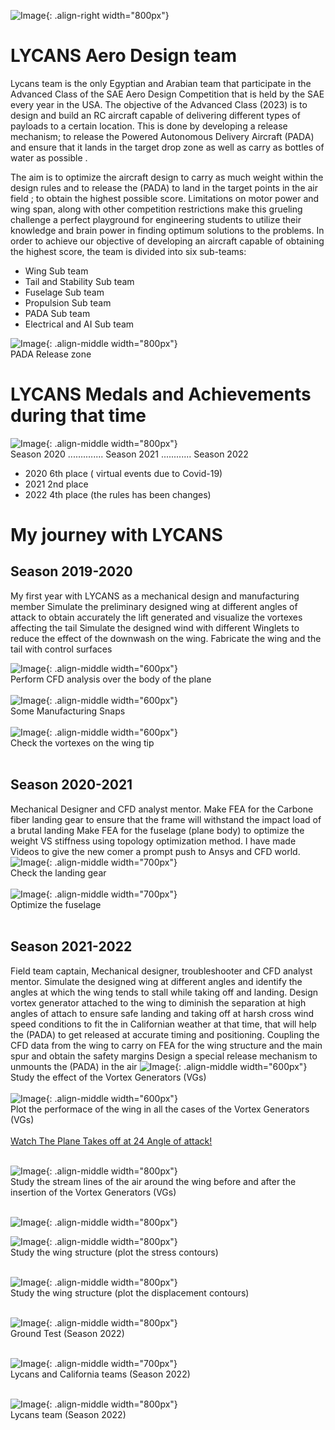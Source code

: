 <!--
---
title: 'LYCANS Aero Design team'
date: 2012-08-14
permalink: /posts/2012/08/blog-post-1/
tags:
  - cool posts
  - category1
  - category2
---
-->

![Image](../images/lycans/Picture38.png){: .align-right width="800px"} <br/>

LYCANS Aero Design team
======
Lycans team is the only Egyptian and Arabian team that participate in the Advanced Class of the SAE Aero Design Competition that is held by the SAE every year in the USA. The objective of the Advanced Class (2023) is to design and build an RC aircraft capable of delivering different types of payloads to a certain location. This is done by developing a release mechanism; to release the Powered Autonomous Delivery Aircraft (PADA) and ensure that it lands in the target drop zone as well as carry as bottles of water as possible .

The aim is to optimize the aircraft design to carry as much weight within the design rules and to release the (PADA) to land in the target points in the air field ; to obtain the highest possible score. Limitations on motor power and wing span, along with other competition restrictions make this grueling challenge a perfect playground for engineering students to utilize their knowledge and brain power in finding optimum solutions to the problems. In order to achieve our objective of developing an aircraft capable of obtaining the highest score, the team is divided into six sub-teams:
- Wing Sub team
- Tail and Stability Sub team
- Fuselage Sub team
- Propulsion Sub team
- PADA Sub team
- Electrical and AI Sub team

![Image](../images/Picture3.png){: .align-middle width="800px"} <br/>
PADA Release zone <br/>

LYCANS Medals and Achievements during that time
======
![Image](../images/lycans/Picture7.png){: .align-middle width="800px"} <br/>
Season 2020 .............. Season 2021 ............ Season 2022 <br/>

- 2020 6th place ( virtual events due to Covid-19)
- 2021 2nd place 
- 2022 4th place (the rules has been changes) <br/>

My journey with LYCANS
======

Season 2019-2020 
------
My first year with LYCANS as a mechanical design and manufacturing member 
Simulate the preliminary designed wing at different angles of attack to obtain accurately the lift generated and visualize the vortexes affecting the tail
Simulate the designed wind with different Winglets to reduce the effect of the downwash on the wing.
Fabricate the wing and the tail with control surfaces 

![Image](../images/lycans/Picture8.png){: .align-middle width="600px"}<br/>
Perform CFD analysis over the body of the plane<br/><br/>
![Image](../images/lycans/Picture9.png){: .align-middle width="600px"} <br/>
Some Manufacturing Snaps <br/><br/>
![Image](../images/lycans/Picture10.png){: .align-middle width="600px"}<br/>
Check the vortexes on the wing tip  <br/><br/>



Season 2020-2021
------
Mechanical Designer and CFD analyst mentor.
Make FEA for the Carbone fiber landing gear to ensure that the frame will withstand the impact load of a brutal landing 
Make FEA for the fuselage (plane body) to optimize the weight VS stiffness using topology optimization method.
I have made Videos to give the new comer a prompt push to Ansys and CFD world. 
![Image](../images/lycans/Picture11.png){: .align-middle width="700px"} <br/>
Check the landing gear<br/><br/>
![Image](../images/lycans/Picture12.png){: .align-middle width="700px"} <br/>
Optimize the fuselage<br/><br/>



Season 2021-2022
------
Field team captain, Mechanical designer, troubleshooter and CFD analyst mentor.
Simulate the designed wing at different angles and identify the angles at which the wing tends to stall while taking off and landing.
Design vortex generator attached to the wing to diminish the separation at high angles of attach to ensure safe landing and taking off at harsh cross wind speed conditions to fit the in Californian weather at that time, that will help the (PADA) to get released at accurate timing and positioning.
Coupling the CFD data from the wing to carry on FEA for the wing structure and the main spur and obtain the safety margins
Design a special release mechanism to unmounts the (PADA) in the air 
![Image](../images/lycans/Picture13.png){: .align-middle width="600px"} <br/>
Study the effect of the Vortex Generators (VGs) <br/><br/>
![Image](../images/lycans/Picture14.png){: .align-middle width="600px"} <br/>
Plot the performace of the wing in all the cases of the Vortex Generators (VGs) <br/><br/>
[Watch The Plane Takes off at 24 Angle of attack!](https://www.youtube.com/watch?v=6lks7HZXlo4&t=193s) <br/><br/>

![Image](../images/lycans/Picture15.png){: .align-middle width="800px"} <br/>
Study the stream lines of the air around the wing before and after the insertion of the Vortex Generators (VGs)  <br/><br/>

![Image](../images/lycans/Picture16.png){: .align-middle width="800px"} <br/>

![Image](../images/lycans/Picture18.png){: .align-middle width="800px"} <br/>
Study the wing structure (plot the stress contours) <br/><br/>

![Image](../images/lycans/Picture19.png){: .align-middle width="800px"} <br/>
Study the wing structure (plot the displacement contours) <br/><br/>

![Image](../images/lycans/Picture20.png){: .align-middle width="800px"} <br/>
Ground Test (Season 2022)  <br/><br/>

![Image](../images/lycans/Picture39.jpg){: .align-middle width="700px"} <br/>
Lycans and California teams (Season 2022)  <br/><br/>

![Image](../images/lycans/Picture22.jpg){: .align-middle width="800px"}<br/>
Lycans team (Season 2022)  <br/><br/>

